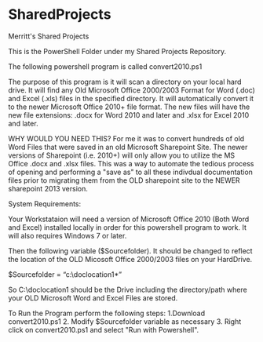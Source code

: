 # SharedProjects
Merritt's Shared Projects

This is the PowerShell Folder under my Shared Projects Repository.

The following powershell program is called convert2010.ps1

The purpose of this program is it will scan a directory on your local hard drive. It will find any Old Microsoft Office 2000/2003 Format for Word (.doc) and Excel (.xls) files in the specified directory. It will automatically convert it to the newer Microsoft Office 2010+ file format. The new files will have the new file extensions: .docx for Word 2010 and later and .xlsx for Excel 2010 and later.

WHY WOULD YOU NEED THIS?
For me it was to convert hundreds of old Word Files that were saved in an old Microsoft Sharepoint Site. The newer versions of Sharepoint (i.e. 2010+) will only allow you to utilize the MS Office .docx and .xlsx files. This was a way to automate the tedious process of opening and performing a "save as" to all these indivdual documentation files prior to migrating them from the OLD sharepoint site to the NEWER sharepoint 2013 version.   


System Requirements: 

Your Workstataion will need a version of Microsoft Office 2010 (Both Word and Excel) installed locally in order for this powershell program to work. It will also requires Windows 7 or later.

Then the following variable ($Sourcefolder).
It should be changed to reflect the location of the OLD Micosoft Office 2000/2003 files on your HardDrive.

$Sourcefolder = “c:\doclocation1\*” 

So C:\doclocation1 should be the Drive including the directory/path where your OLD Microsoft Word and Excel Files are stored.


To Run the Program perform the following steps:
1.Download convert2010.ps1
2. Modify $Sourcefolder variable as necessary
3. Right click on convert2010.ps1 and select "Run with Powershell". 


